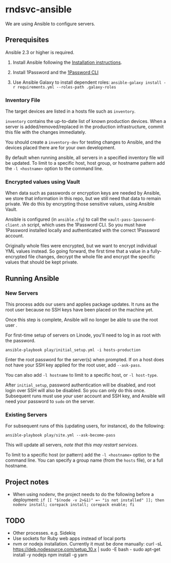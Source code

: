 # rndsvc-ansible

We are using Ansible to configure servers.

## Prerequisites

Ansible 2.3 or higher is required.

1. Install Ansible following the [Installation instructions].

1. Install 1Password and the [1Password CLI](https://developer.1password.com/docs/cli/get-started/)

1. Use Ansible Galaxy to install dependent roles: `ansible-galaxy install -r requirements.yml --roles-path .galaxy-roles`

[Installation instructions]:http://docs.ansible.com/intro_installation.html

### Inventory File

The target devices are listed in a hosts file such as `inventory`.

`inventory` contains the up-to-date list of known production devices.
When a server is added/removed/replaced in the production infrastructure, commit this file with the changes immediately.

You should create a `inventory-dev` for testing changes to Ansible, and the devices placed there are for your own development.

By default when running ansible, all servers in a specified inventory file will be updated.
To limit to a specific host, host group, or hostname pattern add the `-l <hostname>` option to the command line.

### Encrypted values using Vault

When data such as passwords or encryption keys are needed by Ansible, we store that information in this repo, but we still need that data to remain private.
We do this by encrypting those sensitive values, using Ansible Vault.

Ansible is configured (in `ansible.cfg`) to call the `vault-pass-1password-client.sh` script,
which uses the 1Password CLI.
So you must have 1Password installed locally and authenticated with the correct 1Password account.

Originally whole files were encrypted, but we want to encrypt individual YML values instead.
So going forward, the first time that a value in a fully-encrypted file changes, decrypt the whole
file and encrypt the specific values that should be kept private.

## Running Ansible

### New Servers

This process adds our users and applies package updates.
It runs as the root user because no SSH keys have been placed on the machine yet.

Once this step is complete, Ansible will no longer be able to use the root user .

For first-time setup of servers on Linode, you'll need to log in as root with the password.

    ansible-playbook play/initial_setup.yml -i hosts-production

Enter the root password for the server(s) when prompted. If on a host does not have your SSH key applied for the root user, add `--ask-pass`.

You can also add `-l hostname` to limit to a specific host, or `-l host-type`.

After `initial_setup`, password authentication will be disabled, and root login over SSH will also be disabled.
So you can only do this once.
Subsequent runs must use _your_ user account and SSH key, and Ansible will need your password to `sudo` on the server.

### Existing Servers

For subsequent runs of this (updating users, for instance), do the following:

    ansible-playbook play/site.yml --ask-become-pass

This will update all servers, *note that this may restart services*.

To limit to a specific host (or pattern) add the `-l <hostname>` option to the command line.
You can specify a group name (from the `hosts` file), or a full hostname.

## Project notes

- When using nodenv, the project needs to do the following before a deployment:
   `if [[ "$(node -v 2>&1)" =~ "is not installed" ]]; then nodenv install; corepack install; corepack enable; fi`

## TODO

- Other processes. e.g. Sidekiq
- Use sockets for Ruby web apps instead of local ports
- nvm or nodejs installation. Currently it must be done manually:
    curl -sL https://deb.nodesource.com/setup_10.x | sudo -E bash -
    sudo apt-get install -y nodejs
    npm install -g yarn
